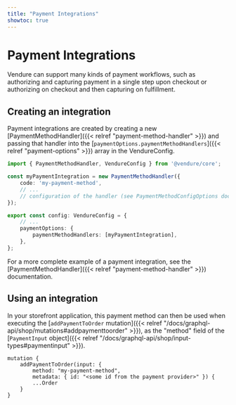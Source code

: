 ```yaml
---
title: "Payment Integrations"
showtoc: true
---
```


# Payment Integrations

Vendure can support many kinds of payment workflows, such as authorizing and capturing payment in a single step upon checkout or authorizing on checkout and then capturing on fulfillment. 

## Creating an integration

Payment integrations are created by creating a new [PaymentMethodHandler]({{< relref "payment-method-handler" >}}) and passing that handler into the [`paymentOptions.paymentMethodHandlers`]({{< relref "payment-options" >}}) array in the VendureConfig.

```TypeScript
import { PaymentMethodHandler, VendureConfig } from '@vendure/core';

const myPaymentIntegration = new PaymentMethodHandler({
    code: 'my-payment-method',
    // ... 
    // configuration of the handler (see PaymentMethodConfigOptions docs)
});

export const config: VendureConfig = {
    // ...
    paymentOptions: {
        paymentMethodHandlers: [myPaymentIntegration],
    },
};
```

For a more complete example of a payment integration, see the [PaymentMethodHandler]({{< relref "payment-method-handler" >}}) documentation.

## Using an integration

In your storefront application, this payment method can then be used when executing the [`addPaymentToOrder` mutation]({{< relref "/docs/graphql-api/shop/mutations#addpaymenttoorder" >}}), as the "method" field of the [`PaymentInput` object]({{< relref "/docs/graphql-api/shop/input-types#paymentinput" >}}).

```SDL
mutation {
    addPaymentToOrder(input: { 
        method: "my-payment-method",
        metadata: { id: "<some id from the payment provider>" }) {
        ...Order
    }
}
```
